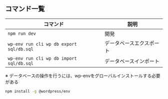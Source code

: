 ## コマンド一覧

| コマンド | 説明 |
| --- | --- |
| `npm run dev` | 開発 |
| `wp-env run cli wp db export sql/db.sql` | データベースエクスポート |
| `wp-env run cli wp db import sql/db.sql` | データベースインポート |

※ データベースの操作を行うには、wp-envをグローバルインストールする必要がある

```bash
npm install -g @wordpress/env
```
